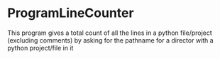 # ProgramLineCounter
This program gives a total count of all the lines in a python file/project (excluding comments) by asking for the pathname for a director with a python project/file in it
